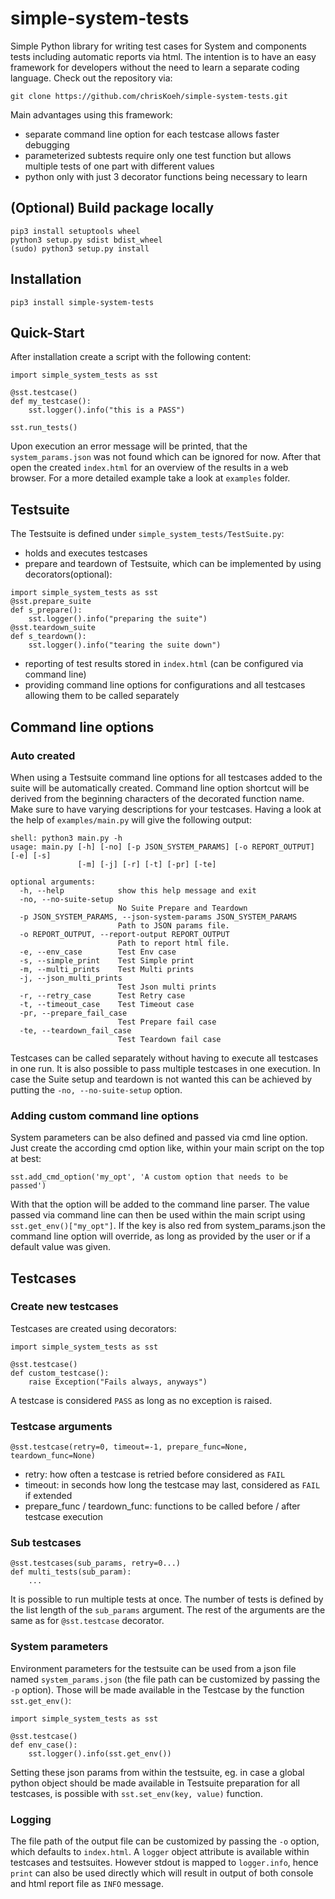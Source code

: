 # simple-system-tests
Simple Python library for writing test cases for System and components tests including automatic reports via html. The intention is to have an easy framework for developers without the need to learn a separate coding language. Check out the repository via:
```
git clone https://github.com/chrisKoeh/simple-system-tests.git
```
Main advantages using this framework:
- separate command line option for each testcase allows faster debugging
- parameterized subtests require only one test function but allows multiple tests of one part with different values
- python only with just 3 decorator functions being necessary to learn

## (Optional) Build package locally
```
pip3 install setuptools wheel
python3 setup.py sdist bdist_wheel
(sudo) python3 setup.py install
```
## Installation
```
pip3 install simple-system-tests
```
## Quick-Start
After installation create a script with the following content:
```
import simple_system_tests as sst

@sst.testcase()
def my_testcase():
    sst.logger().info("this is a PASS")

sst.run_tests()
```
Upon execution an error message will be printed, that the `system_params.json` was not found
which can be ignored for now. After that open the created `index.html` for an overview
of the results in a web browser. For a more detailed example take a look at `examples` folder. 
## Testsuite
The Testsuite is defined under `simple_system_tests/TestSuite.py`:
- holds and executes testcases
- prepare and teardown of Testsuite, which can be implemented by using decorators(optional):
```
import simple_system_tests as sst
@sst.prepare_suite
def s_prepare():
    sst.logger().info("preparing the suite")
@sst.teardown_suite
def s_teardown():
    sst.logger().info("tearing the suite down")
```
- reporting of test results stored in `index.html` (can be configured via command line)
- providing command line options for configurations and all testcases allowing them to be called
separately

## Command line options
### Auto created
When using a Testsuite command line options for all testcases added to the suite will be
automatically created. Command line option shortcut will be
derived from the beginning characters of the decorated function name.
Make sure to have varying descriptions for your testcases. Having a look at the help of
`examples/main.py` will give the following output:
```
shell: python3 main.py -h
usage: main.py [-h] [-no] [-p JSON_SYSTEM_PARAMS] [-o REPORT_OUTPUT] [-e] [-s]
               [-m] [-j] [-r] [-t] [-pr] [-te]

optional arguments:
  -h, --help            show this help message and exit
  -no, --no-suite-setup
                        No Suite Prepare and Teardown
  -p JSON_SYSTEM_PARAMS, --json-system-params JSON_SYSTEM_PARAMS
                        Path to JSON params file.
  -o REPORT_OUTPUT, --report-output REPORT_OUTPUT
                        Path to report html file.
  -e, --env_case        Test Env case
  -s, --simple_print    Test Simple print
  -m, --multi_prints    Test Multi prints
  -j, --json_multi_prints
                        Test Json multi prints
  -r, --retry_case      Test Retry case
  -t, --timeout_case    Test Timeout case
  -pr, --prepare_fail_case
                        Test Prepare fail case
  -te, --teardown_fail_case
                        Test Teardown fail case
```
Testcases can be called separately without having to execute all testcases in one run.
It is also possible to pass multiple testcases in one execution. In case the Suite setup and
teardown is not wanted this can be achieved by putting the `-no, --no-suite-setup` option.
### Adding custom command line options
System parameters can be also defined and passed via cmd line option. Just create the according
cmd option like, within your main script on the top at best:
```
sst.add_cmd_option('my_opt', 'A custom option that needs to be passed')
```
With that the option will be added to the command line parser. The value passed via command line
can then be used within the main script using `sst.get_env()["my_opt"]`. If the key is also red
from system_params.json the command line option will override, as long as provided by the user
or if a default value was given.
## Testcases
### Create new testcases

Testcases are created using decorators:
```
import simple_system_tests as sst

@sst.testcase()
def custom_testcase():
    raise Exception("Fails always, anyways")
```
A testcase is considered `PASS` as long as no exception is raised.
### Testcase arguments
```
@sst.testcase(retry=0, timeout=-1, prepare_func=None, teardown_func=None)
```
- retry: how often a testcase is retried before considered as `FAIL`
- timeout: in seconds how long the testcase may last, considered as `FAIL` if extended
- prepare_func / teardown_func: functions to be called before / after testcase execution

### Sub testcases
```
@sst.testcases(sub_params, retry=0...)
def multi_tests(sub_param):
    ...
```
It is possible to run multiple tests at once. The number of tests is defined by the list length
of the `sub_params` argument. The rest of the arguments are the same as for `@sst.testcase`
decorator.
### System parameters
Environment parameters for the testsuite can be used from a json file named `system_params.json`
(the file path can be customized by passing the `-p` option). Those will be made available in the
Testcase by the function `sst.get_env()`:
```
import simple_system_tests as sst

@sst.testcase()
def env_case():
    sst.logger().info(sst.get_env())
```
Setting these json params from within the testsuite, eg. in case
a global python object should be made available in Testsuite preparation for all testcases,
is possible with `sst.set_env(key, value)` function.
### Logging
The file path of the output file can be customized by passing the `-o` option, which defaults to
`index.html`. A `logger` object attribute is available within testcases and testsuites.
However stdout is mapped to `logger.info`, hence `print` can also be used directly which will
result in output of both console and html report file as `INFO` message.
